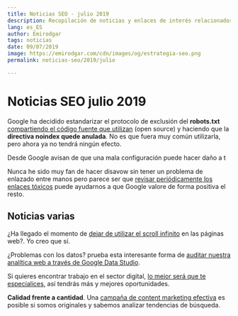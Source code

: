 ```yaml
---
title: Noticias SEO - julio 2019
description: Recopilación de noticias y enlaces de interés relacionados con el SEO y Marketing digital
lang: es_ES
author: Emirodgar
tags: noticias
date: 09/07/2019
image: https://emirodgar.com/cdn/images/og/estrategia-seo.png
permalink: noticias-seo/2019/julio

---
```


# Noticias SEO julio 2019

Google ha decidido estandarizar el protocolo de exclusión del **robots.txt** [compartiendo el código fuente que utilizan](https://webmasters.googleblog.com/2019/07/repp-oss.html) (open source) y haciendo que la **directiva noindex quede anulada**. No es que fuera muy común utilizarla, pero ahora ya no tendrá ningún efecto.

<amp-twitter 
  width="375"
  height="472"
  layout="responsive"
  data-tweetid="1145766318680858625">
</amp-twitter>

Desde Google avisan de que una mala configuración puede hacer daño a t

<amp-twitter 
  width="375"
  height="472"
  layout="responsive"
  data-tweetid="1145951912900157440">
</amp-twitter>

Nunca he sido muy fan de hacer disavow sin tener un problema de enlazado entre manos pero parece ser que [revisar periódicamente los enlaces tóxicos](https://www.seroundtable.com/amp/google-trust-algorithmic-links-27014.html) puede ayudarnos a que Google valore de forma positiva el resto.

## Noticias varias

¿Ha llegado el momento de [dejar de utilizar el scroll infinito](http://www.invisionapp.com/inside-design/kill-infinite-scroll/) en las páginas web?. Yo creo que sí.

¿Problemas con los datos? prueba esta interesante forma de [auditar nuestra analítica web a través de Google Data Studio](http://www.charlesfarina.com/audit-your-google-analytics-data-with-google-data-studio/).

Si quieres encontrar trabajo en el sector digital, [lo mejor será que te especialices](https://www.kevin-indig.com/become-a-specialist-if-you-want-a-career-in-digital-marketing/), así tendrás más y mejores oportunidades.

**Calidad frente a cantidad**. Una [campaña de content marketing efectiva](https://riseatseven.com/blog/building-link-campaigns-that-top-tier-journalists-love-for-a-brand-that-no-ones-heard-of-or-likes/) es posible si somos originales y sabemos analizar tendencias de búsqueda.
<!--stackedit_data:
eyJoaXN0b3J5IjpbMTk4OTU0OTYwOSw4MTE2MzgwMDUsLTI2NT
AzODIzNSwtMTYyNjA2NTg2N119
-->